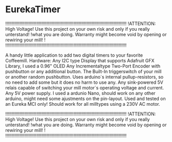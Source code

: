 # EurekaTimer

!!!!!!!!!!!!!!!!!!!!!!!!!!!!!!!!!!!!!!!!!!!!!!!!!!!!!!!!!!!!!!!!!!!!!!!!!!!!!!!!!!!!!!!!!!!!!!
!ATTENTION: High Voltage! Use this project on your own risk and only if you really unterstand!
!what you are doing. Warranty might become void by opening or rewiring your mill!            !
!!!!!!!!!!!!!!!!!!!!!!!!!!!!!!!!!!!!!!!!!!!!!!!!!!!!!!!!!!!!!!!!!!!!!!!!!!!!!!!!!!!!!!!!!!!!!!

A handy little application to add two digital timers to your favorite Coffeemill. 
Hardware: Any I2C type Display that supports Adafruit GFX Library, I used a 0.96" OLED
Any Incrementaltype Two-Port Encoder with pushbutton or any additional button.
The Built-In triggerswitch of your mill or another random pushbutton.
Uses arduino´s internal pullup-resistors, so no need to add some but it does no harm to use any. 
Any sink-powered 5V relais capable of switching your mill motor´s operating voltage and current.
Any 5V power supply.
I used a ardunio Nano, should work on any other arduino, might need some ajustments on the pin-layout.
Used and tested on an Eureka MCI only! Should work for all milltypes using a 230V AC motor. 

!!!!!!!!!!!!!!!!!!!!!!!!!!!!!!!!!!!!!!!!!!!!!!!!!!!!!!!!!!!!!!!!!!!!!!!!!!!!!!!!!!!!!!!!!!!!!!
!ATTENTION: High Voltage! Use this project on your own risk and only if you really unterstand!
!what you are doing. Warranty might become void by opening or rewiring your mill!            !
!!!!!!!!!!!!!!!!!!!!!!!!!!!!!!!!!!!!!!!!!!!!!!!!!!!!!!!!!!!!!!!!!!!!!!!!!!!!!!!!!!!!!!!!!!!!!!

